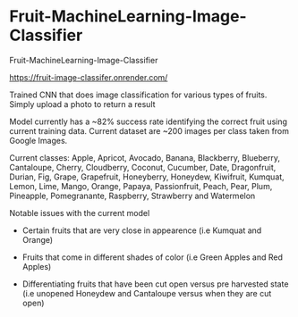 # Fruit-MachineLearning-Image-Classifier

Fruit-MachineLearning-Image-Classifier

https://fruit-image-classifer.onrender.com/

Trained CNN that does image classification for various types of fruits.  Simply upload a photo to return a result

Model currently has a ~82% success rate identifying the correct fruit using current training data. Current dataset are ~200 images per class taken from Google Images.

Current classes: Apple, Apricot, Avocado, Banana, Blackberry, Blueberry, Cantaloupe, Cherry, Cloudberry, Coconut, Cucumber, Date, Dragonfruit, Durian, Fig, Grape, Grapefruit, Honeyberry, Honeydew, Kiwifruit, Kumquat, Lemon, Lime, Mango, Orange, Papaya, Passionfruit, Peach, Pear, Plum, Pineapple, Pomegranante, Raspberry, Strawberry and Watermelon

Notable issues with the current model

- Certain fruits that are very close in appearence (i.e Kumquat and Orange)

- Fruits that come in different shades of color (i.e Green Apples and Red Apples)

- Differentiating fruits that have been cut open versus pre harvested state (i.e unopened Honeydew and Cantaloupe versus when they are cut open)


